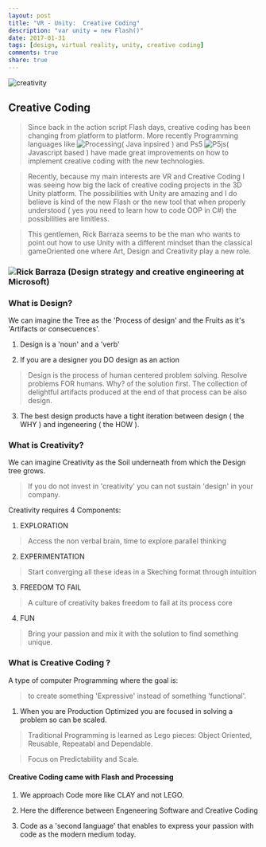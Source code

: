 ```yaml
---
layout: post
title: "VR - Unity:  Creative Coding"
description: "var unity = new Flash()"
date: 2017-01-31
tags: [design, virtual reality, unity, creative coding]
comments: true
share: true
---
```


![creativity](https://cloud.githubusercontent.com/assets/17754060/22469057/0cb0561c-e7a1-11e6-80a4-03fb77a18e3d.png)

## Creative Coding

> Since back in the action script Flash days, creative coding has been changing from platform to platform.
More recently Programming languages like ![Processing](https://processing.org/)( Java inpsired ) and Ps5 ![P5js](https://p5js.org/)( Javascript based ) have made 
great improvements on how to implement creative coding with the new technologies.

> Recently, because my main interests are VR and Creative Coding I was seeing how big the lack of creative coding projects
in the 3D Unity platform. The possibilities with Unity are amazing and I do believe is kind of the new Flash or the new tool
that when properly understood ( yes you need to learn how to code OOP in C#) the possibilities are limitless.

> This gentlemen, Rick Barraza seems to be the man who wants to point out how to use Unity with a different mindset than the
classical gameOriented one where Art, Design and Creativity play a new role. 

### ![Rick Barraza ](http://rbarraza.com/) (Design strategy and creative engineering at Microsoft)

### What is Design?

We can imagine the Tree as the 'Process of design' and the Fruits as it's 'Artifacts or consecuences'.

1. Design is a 'noun' and a 'verb'

2. If you are a designer you DO design as an action

> Design is the process of human centered problem solving. Resolve problems FOR humans. Why? of the solution first.
> The collection of delightful artifacts produced at the end of that process can be also design.

3. The best design products have a tight iteration between design ( the WHY ) and ingeneering ( the HOW ).

### What is Creativity?

We can imagine Creativity as the Soil underneath from which the Design tree grows.

>  If you do not invest in 'creativity' you can not sustain 'design' in your company.

Creativity requires 4 Components:

1. EXPLORATION
> Access the non verbal brain, time to explore parallel thinking

2. EXPERIMENTATION
> Start converging all these ideas in a Skeching format through intuition

3. FREEDOM TO FAIL
> A culture of creativity bakes freedom to fail at its process core

4. FUN
> Bring your passion and  mix it with the solution to find something unique.

### What is Creative Coding ?

A type of computer Programming where the goal is: 
> to create something 'Expressive' instead of something 'functional'.

1. When you are Production Optimized you are focused in solving a problem so can be scaled.

> Traditional Programming is learned as Lego pieces: Object Oriented, Reusable, Repeatabl and Dependable.

> Focus on Predictability and Scale.

#### Creative Coding came with Flash and Processing

1. We approach Code more like CLAY and not LEGO.

2. Here the difference between Engeneering Software and Creative Coding

3. Code as a 'second language' that enables to express your passion with code as the modern medium today.
